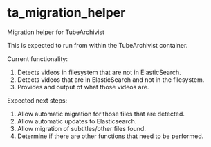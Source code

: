 # ta_migration_helper
Migration helper for TubeArchivist

This is expected to run from within the TubeArchivist container.

Current functionality:
1. Detects videos in filesystem that are not in ElasticSearch.
2. Detects videos that are in ElasticSearch and not in the filesystem.
3. Provides and output of what those videos are.

Expected next steps:
1. Allow automatic migration for those files that are detected.
2. Allow automatic updates to Elasticsearch.
3. Allow migration of subtitles/other files found.
4. Determine if there are other functions that need to be performed.
